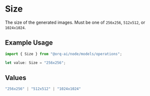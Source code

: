 # Size

The size of the generated images. Must be one of `256x256`, `512x512`, or `1024x1024`.

## Example Usage

```typescript
import { Size } from "@orq-ai/node/models/operations";

let value: Size = "256x256";
```

## Values

```typescript
"256x256" | "512x512" | "1024x1024"
```
